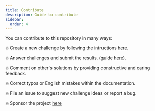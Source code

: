 ```yaml
---
title: Contribute
description: Guide to contribute
sidebar:
  order: 4
---
```


You can contribute to this repository in many ways:

🔥 Create a new challenge by following the intructions [here](/guides/create-challenge).

🔥 Answer challenges and submit the results. (guide [here](/guides/resolve-challenge)).

🔥 Comment on other's solutions by providing constructive and caring feedback.

🔥 Correct typos or English mistakes within the documentation.

🔥 File an issue to suggest new challenge ideas or report a bug.

🔥 Sponsor the project [here](https://github.com/sponsors/tomalaforge)
